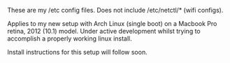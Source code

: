 These are my /etc config files.
Does not include /etc/netctl/* (wifi configs).

Applies to my new setup with Arch Linux (single boot) on a Macbook Pro retina, 2012 (10.1) model.
Under active development whilst trying to accomplish a properly working linux install.


Install instructions for this setup will follow soon.
